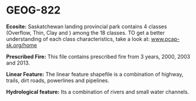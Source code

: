 # GEOG-822

**Ecosite:** Saskatchewan landing provincial park contains 4 classes (Overflow, Thin, Clay and ) among the 18 classes. TO get a better understanding of each class characteristics, take a look at: www.pcap-sk.org/home

**Prescribed Fire:** This file contains prescribed fire from 3 years, 2000, 2003 and 2013.

**Linear Feature:** The linear feature shapefile is a combination of highway, trails, dirt roads, powerlines and pipelines.

**Hydrological feature:** Its a combination of rivers and small water channels.

